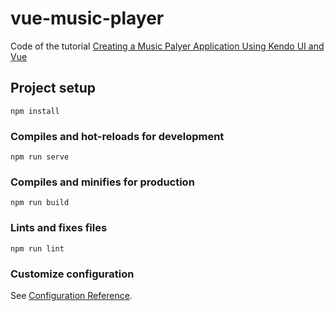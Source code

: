 # vue-music-player

Code of the tutorial [Creating a Music Palyer Application Using Kendo UI and Vue](https://www.telerik.com/blogs/creating-music-player-application-kendo-ui-vue)

## Project setup
```
npm install
```

### Compiles and hot-reloads for development
```
npm run serve
```

### Compiles and minifies for production
```
npm run build
```

### Lints and fixes files
```
npm run lint
```

### Customize configuration
See [Configuration Reference](https://cli.vuejs.org/config/).
